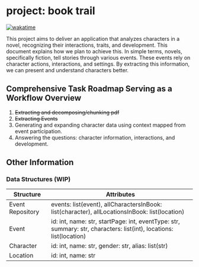 # project: book trail
[![wakatime](https://wakatime.com/badge/user/018c9913-55f8-4cc2-9082-b8ae476fb207/project/018da38b-0797-4a08-bae6-caf7c25bf14b.svg)](https://wakatime.com/badge/user/018c9913-55f8-4cc2-9082-b8ae476fb207/project/018da38b-0797-4a08-bae6-caf7c25bf14b)

<!-- ## **Introduction** -->
This project aims to deliver an application that analyzes characters in a novel, recognizing their interactions, traits, and development. This document explains how we plan to achieve this. In simple terms, novels, specifically fiction, tell stories through various events. These events rely on character actions, interactions, and settings. By extracting this information, we can present and understand characters better.

## **Comprehensive Task Roadmap Serving as a Workflow Overview**
1. ~~Extracting and decomposing/chunking pdf~~
2. ~~Extracting Events~~
3. Generating and expanding character data using context mapped from event participation.
4. Answering the questions: character information, interactions, and development.


## **Other Information**
### **Data Structures (WIP)**
| Structure        | Attributes                                                                                                             |
| ---------------- | ---------------------------------------------------------------------------------------------------------------------- |
| Event Repository | events: list(event), allCharactersInBook: list(character), allLocationsInBook: list(location)                          |
| Event            | id: int, name: str, startPage: int, eventType: str, summary: str, characters: list(int), locations: list(location)     |
| Character        | id: int, name: str, gender: str, alias: list(str)                                                                      |
| Location         | id: int, name: str                                                                 |

